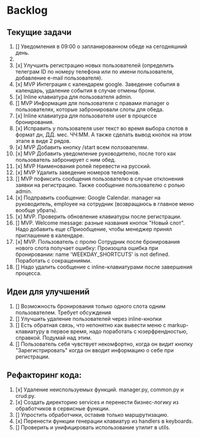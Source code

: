 # Backlog

## Текущие задачи
1. [] Уведомления в 09:00 о запланированном обеде на сегодняшний день.
2. 
3. [x] Улучшить регистрацию новых пользователей (определить телеграм ID по номеру телефона или по имени пользователя, добавление e-mail пользователя).
4. [x] MVP Интеграция с календарем google. Заведение события в календарь, удаление события в случае отмены брони.
5. [х] Inline клавиатура для пользователя admin.
6. [] MVP Информация для пользователя с правами manager о пользователях, которые забронировали слоты для обеда.
6. [х] Inline клавиатура для пользователя user в процессе бронирования.
7. [х] Исправить у пользователя user текст во время выбора слотов в формат дн, ДД. мес. ЧЧ:ММ. А также сделать вывод кнопок на этом этапе в виде 2 рядов.
8. [х] MVP Добавить кнопку /start всем ползователям.
9. [х] MVP Добавить уведомление руководителю, после того как пользователь забронирует с ним обед.
10. [х] MVP Наименования ролей перевести на русский.
11. [х] MVP Удалить заведение номеров телефонов.
12. [] MVP пофиксить сообщения пользователю в случае отклонения заявки на регистрацию. Также сообщение пользователю с ролью admin.
13. [х] Подправить сообщение: Google Calendar. manager на руководитель, employee на сотрудник (возвращаюсь в главное меню вообще убрать).
14. [х] MVP. Проверить обновление клавиатуры после регистрации.
15. [] MVP. Welcome message: разные названия кнопок "Новый слот". Надо добавить еще сПриообщение, чтобы менеджер принял приглашение в календаре.
16. [х] MVP. Пользователь с пролю Сотрудник после бронирования нового слота получает ошибку: Произошла ошибка при бронировании: name 'WEEKDAY_SHORTCUTS' is not defined. Поработать с сокращениями.
17. [] Надо удалить сообщение с inline-клавиатурами после завершения процесса.

## Идеи для улучшений
1. [] Возможность бронирования только одного слота одним пользователем. Требует обсуждения
2. [] Улучшить удаление пользователей через inline-кнопки
3. [] Есть обратная связь, что непонятно как вывести меню с markup-клавиатуру в первое время, надо поработать с юзерфрендностью, справкой. Подумай над этим.
4. [] Пользователь себя чувствует некомфортно, когда он видит кнопку "Зарегистрировать" когда он вводит информацию о себе при регистрации.

## Рефакторинг кода:
1. [x] Удаление неиспользуемых функций. manager.py, common.py и crud.py.
2. [х] Создать директорию services и перенести бизнес-логику из обработчиков в сервисные функции.
3. [] Упростить обработчики, оставив только маршрутизацию.
4. [х] Перенести функции генерации клавиатур из handlers в keyboards.
5. [] Проверить и унифицировать использование утилит в utils.